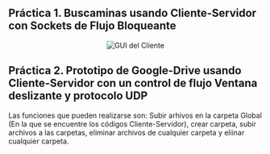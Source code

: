 ## Práctica 1. Buscaminas usando Cliente-Servidor con Sockets de Flujo Bloqueante

<p align="center">
  <img src="![image](https://github.com/user-attachments/assets/7dc2160e-6b2e-4ee2-9d06-7a92ca62de5d)" alt="GUI del Cliente">
</p>



## Práctica 2. Prototipo de Google-Drive usando Cliente-Servidor con un control de flujo Ventana deslizante y protocolo UDP
Las funciones que pueden realizarse son: Subir arhivos en la carpeta Global (En la que se encuentre los códigos Cliente-Servidor), crear carpeta, subir archivos a las carpetas, eliminar archivos de cualquier carpeta y eliinar cualquier carpeta.
